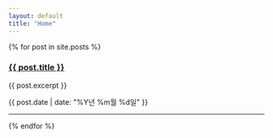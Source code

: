 ```yaml
---
layout: default
title: "Home"
---
```



<div class="post-list">
    {% for post in site.posts %}
    <article class="post">
        <h3><a href="{{ post.url }}">{{ post.title }}</a></h3>
        <p>{{ post.excerpt }}</p>
        <p>{{ post.date | date: "%Y년 %m월 %d일" }}</p>
    </article>
    <hr>
    {% endfor %}
</div>
